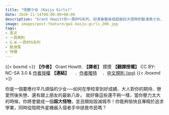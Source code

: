 ```yaml
---
title: "怪獸少女 (Kaiju Girls)"
date: 2020-11-14T00:00:00+08:00
description: "Grant Howitt的一頁RPG系列，扮演會變身成超級巨大怪物的動漫美少女，試著在生活和怪物型態之間取得平衡吧！"
image: images/post-feature/gw1-kaiju-girls_200.jpg
tags: 
- 英文
- 一頁規則
- G.W.一頁RPG系列
- 動漫風
- 特攝
---
```

{{< boxmd >}}
**【作者】** Grant Howitt.
**【譯者】** 摸摸
**【翻譯授權】** CC BY-NC-SA 3.0 & [作者授權](https://i.imgur.com/IIwihdK.png)
**【連結】**
　．[作者推特](https://twitter.com/gshowitt/status/1308406849658642445)
　．[中文規則 (jpg)](/Free-Open-TRPG-Translation/gallery/ruledoc/gw1-kaiju-girls.jpg)
{{< /boxmd >}}

你是一個要應付平凡煩惱的少女──如何在學校拿到好成績、大人對你的期待、戀愛然後失戀、還有跟上朋友的最新八卦。
就好像這些還不夠一樣，當你壓力太大的時候，你將會變成一個**超大怪物**，並且開始毀滅城市！你能夠愉快且專精於追求學業，同時從陰險外星機器入侵者手中拯救市民嗎？